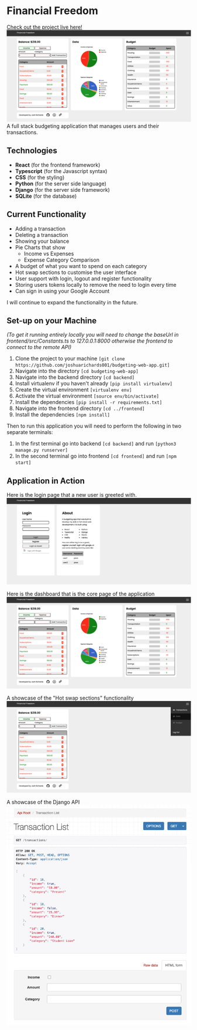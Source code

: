 # Financial Freedom

[Check out the project live here!](https://financial-freedom.netlify.app/)
![Final Pic](demo-images/dashboard-pic.png)
A full stack budgeting application that manages users and their transactions.

## Technologies

- **React** (for the frontend framework)
- **Typescript** (for the Javascript syntax)
- **CSS** (for the styling)
- **Python** (for the server side language)
- **Django** (for the server side framework)
- **SQLite** (for the database)

## Current Functionality

- Adding a transaction
- Deleting a transaction
- Showing your balance
- Pie Charts that show
  - Income vs Expenses
  - Expense Category Comparison
- A budget of what you want to spend on each category
- Hot swap sections to customise the user interface
- User support with login, logout and register functionality
- Storing users tokens locally to remove the need to login every time
- Can sign in using your Google Account

I will continue to expand the functionality in the future.

## Set-up on your Machine

*(To get it running entirely locally you will need to change the baseUrl in frontend/src/Constants.ts to 127.0.0.1:8000 otherwise the frontend to connect to the remote API)*

1. Clone the project to your machine ```[git clone https://github.com/joshuarichards001/budgeting-web-app.git]```
2. Navigate into the directory ```[cd budgeting-web-app]```
3. Navigate into the backend directory ```[cd backend]```
4. Install virtualenv if you haven't already ```[pip install virtualenv]```
5. Create the virtual environment ```[virtualenv env]```
6. Activate the virtual environment ```[source env/bin/activate]```
7. Install the dependencies ```[pip install -r requirements.txt]```
8. Navigate into the frontend directory ```[cd ../frontend]```
9. Install the dependencies ```[npm install]```

Then to run this application you will need to perform the following in two separate terminals:

1. In the first terminal go into backend ```[cd backend]``` and run ```[python3 manage.py runserver]```
2. In the second terminal go into frontend ```[cd frontend]``` and run ```[npm start]```

## Application in Action

Here is the login page that a new user is greeted with.
![Login](demo-images/login-pic.png)

Here is the dashboard that is the core page of the application
![Full Tour](demo-images/dashboard-pic.png)

A showcase of the "Hot swap sections" functionality
![Hide](demo-images/hiddencard-pic.png)

A showcase of the Django API
![Django API](demo-images/api-layout.png)
